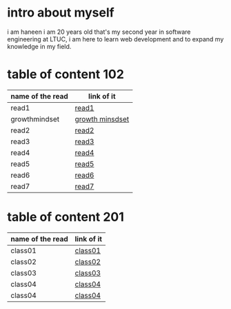 
# intro about myself
i am haneen i am 20 years old that's my second year in software engineering at LTUC, i am here to learn web development and to expand my knowledge in my field.

# table of content 102

name of the read | link of it 
 ------------ | ------------- 
  read1 | [read1](https://haneen-izz.github.io/reading-notes/102Reading%20notes/read1) 
  growthmindset | [growth minsdset](https://haneen-izz.github.io/reading-notes/102Reading%20notes/growthmindset) 
  read2 |[read2](https://haneen-izz.github.io/reading-notes/102Reading%20notes/read2)  
  read3| [read3](https://haneen-izz.github.io/reading-notes/102Reading%20notes/read3)
  read4| [read4](https://haneen-izz.github.io/reading-notes/102Reading%20notes/read4) 
  read5| [read5](https://haneen-izz.github.io/reading-notes/102Reading%20notes/read5) 
  read6| [read6](https://haneen-izz.github.io/reading-notes/102Reading%20notes/read6) 
  read7| [read7](https://haneen-izz.github.io/reading-notes/102Reading%20notes/read7) 

# table of content 201

name of the read | link of it 
 ------------ | ------------- 
class01 | [class01](https://haneen-izz.github.io/reading-notes/201Reading-notes/class01)
class02 | [class02](https://haneen-izz.github.io/reading-notes/201Reading-notes/class02)
class03| [class03](https://haneen-izz.github.io/reading-notes/201Reading-notes/class03)
class04| [class04](https://haneen-izz.github.io/reading-notes/201Reading-notes/class04)
class04| [class04](https://haneen-izz.github.io/reading-notes/201Reading-notes/class05)



 

  

 
 

